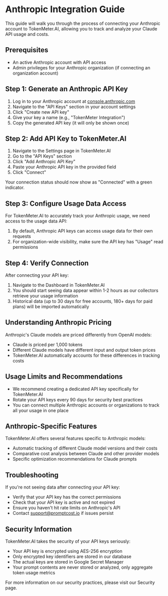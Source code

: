 
# Anthropic Integration Guide

This guide will walk you through the process of connecting your Anthropic account to TokenMeter.AI, allowing you to track and analyze your Claude API usage and costs.

## Prerequisites

- An active Anthropic account with API access
- Admin privileges for your Anthropic organization (if connecting an organization account)

## Step 1: Generate an Anthropic API Key

1. Log in to your Anthropic account at [console.anthropic.com](https://console.anthropic.com)
2. Navigate to the "API Keys" section in your account settings
3. Click "Create new API key"
4. Give your key a name (e.g., "TokenMeter Integration")
5. Copy the generated API key (it will only be shown once)

## Step 2: Add API Key to TokenMeter.AI

1. Navigate to the Settings page in TokenMeter.AI
2. Go to the "API Keys" section
3. Click "Add Anthropic API Key"
4. Paste your Anthropic API key in the provided field
5. Click "Connect"

Your connection status should now show as "Connected" with a green indicator.

## Step 3: Configure Usage Data Access

For TokenMeter.AI to accurately track your Anthropic usage, we need access to the usage data API:

1. By default, Anthropic API keys can access usage data for their own requests
2. For organization-wide visibility, make sure the API key has "Usage" read permissions

## Step 4: Verify Connection

After connecting your API key:

1. Navigate to the Dashboard in TokenMeter.AI
2. You should start seeing data appear within 1-2 hours as our collectors retrieve your usage information
3. Historical data (up to 30 days for free accounts, 180+ days for paid plans) will be imported automatically

## Understanding Anthropic Pricing

Anthropic's Claude models are priced differently from OpenAI models:

- Claude is priced per 1,000 tokens
- Different Claude models have different input and output token prices
- TokenMeter.AI automatically accounts for these differences in tracking costs

## Usage Limits and Recommendations

- We recommend creating a dedicated API key specifically for TokenMeter.AI
- Rotate your API keys every 90 days for security best practices
- You can connect multiple Anthropic accounts or organizations to track all your usage in one place

## Anthropic-Specific Features

TokenMeter.AI offers several features specific to Anthropic models:

- Automatic tracking of different Claude model versions and their costs
- Comparative cost analysis between Claude and other provider models
- Specific optimization recommendations for Claude prompts

## Troubleshooting

If you're not seeing data after connecting your API key:

- Verify that your API key has the correct permissions
- Check that your API key is active and not expired
- Ensure you haven't hit rate limits on Anthropic's API
- Contact support@promptcost.io if issues persist

## Security Information

TokenMeter.AI takes the security of your API keys seriously:

- Your API key is encrypted using AES-256 encryption
- Only encrypted key identifiers are stored in our database
- The actual keys are stored in Google Secret Manager
- Your prompt contents are never stored or analyzed, only aggregate token usage metrics

For more information on our security practices, please visit our Security page.
